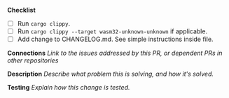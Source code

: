 **Checklist**

- [ ] Run `cargo clippy`.
- [ ] Run `cargo clippy --target wasm32-unknown-unknown` if applicable.
- [ ] Add change to CHANGELOG.md. See simple instructions inside file.

**Connections**
_Link to the issues addressed by this PR, or dependent PRs in other repositories_

**Description**
_Describe what problem this is solving, and how it's solved._

**Testing**
_Explain how this change is tested._
